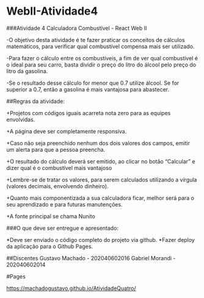 # WebII-Atividade4
 ###Atividade 4 Calculadora Combustível - React Web II

 -O objetivo desta atividade é te fazer praticar os conceitos de cálculos matemáticos, para verificar qual combustível compensa mais ser utilizado. 
 
-Para fazer o cálculo entre os combustíveis, a fim de ver qual combustível é o ideal para seu carro, basta dividir o preço do litro do álcool pelo preço do litro da gasolina. 
 
-Se o resultado desse cálculo for menor que 0.7 utilize álcool. Se for superior a 0.7, então a gasolina é mais vantajosa para abastecer.

##Regras da atividade:

+Projetos com códigos iguais acarreta nota zero para as equipes envolvidas.

+A página deve ser completamente responsiva.

+Caso não seja preenchido nenhum dos dois valores dos campos, emitir um alerta para que a pessoa preencha.

+O resultado do cálculo deverá ser emitido, ao clicar no botão “Calcular” e dizer qual é o combustível mais vantajoso

+Lembre-se de tratar os valores, para serem calculados utilizando a vírgula 
(valores decimais, envolvendo dinheiro).

+Quanto mais componentizada a sua calculadora ficar, melhor será para o seu 
aprendizado e para futuras manutenções.

+A fonte principal se chama Nunito

###O que deve ser entregue e apresentado: 
 
*Deve ser enviado o código completo do projeto via github. 
*Fazer deploy da aplicação para o Github Pages. 

##Discentes
Gustavo Machado - 202040602016
Gabriel Morandi - 202040602014

#Pages

https://machadogustavo.github.io/AtividadeQuatro/
 